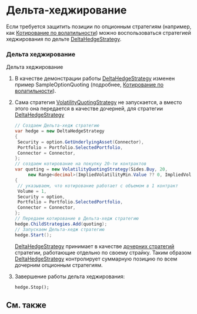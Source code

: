 # Дельта\-хеджирование

Если требуется защитить позиции по опционным стратегиям (например, как [Котирование по волатильности](OptionsQuoting.md)) можно воспользоваться стратегией хеджирования по дельте [DeltaHedgeStrategy](../api/StockSharp.Algo.Strategies.Derivatives.DeltaHedgeStrategy.html). 

### Дельта хеджирование

Дельта хеджирование

1. В качестве демонстрации работы [DeltaHedgeStrategy](../api/StockSharp.Algo.Strategies.Derivatives.DeltaHedgeStrategy.html) изменен пример SampleOptionQuoting (подробнее, [Котирование по волатильности](OptionsQuoting.md)). 
2. Сама стратегия [VolatilityQuotingStrategy](../api/StockSharp.Algo.Strategies.Derivatives.VolatilityQuotingStrategy.html) не запускается, а вместо этого она передается в качестве дочерней, для стратегии [DeltaHedgeStrategy](../api/StockSharp.Algo.Strategies.Derivatives.DeltaHedgeStrategy.html)

   ```cs
   // Создаем Дельта-хедж стратегию
   var hedge = new DeltaHedgeStrategy
   {
   	Security = option.GetUnderlyingAsset(Connector),
   	Portfolio = Portfolio.SelectedPortfolio,
   	Connector = Connector,
   };
   // создаем котирование на покупку 20-ти контрактов
   var quoting = new VolatilityQuotingStrategy(Sides.Buy, 20,
   		new Range<decimal>(ImpliedVolatilityMin.Value ?? 0, ImpliedVolatilityMax.Value ?? 100))
   {
   	// указываем, что котирование работает с объемом в 1 контракт
   	Volume = 1,
   	Security = option,
   	Portfolio = Portfolio.SelectedPortfolio,
   	Connector = Connector,
   };
   // Передаем котирование в Дельта-хедж стратегию
   hedge.ChildStrategies.Add(quoting);
   // Запускаем Дельта-хедж стратегию
   hedge.Start();
   ```

   [DeltaHedgeStrategy](../api/StockSharp.Algo.Strategies.Derivatives.DeltaHedgeStrategy.html) принимает в качестве [дочерних стратегий](StrategyChilds.md) стратегии, работающие отдельно по своему страйку. Таким образом [DeltaHedgeStrategy](../api/StockSharp.Algo.Strategies.Derivatives.DeltaHedgeStrategy.html) контролирует суммарную позицию по всем дочерним опционным стратегиям. 
3. Завершение работы дельта хеджирования: 

   ```none
   hedge.Stop();
   ```

## См. также
